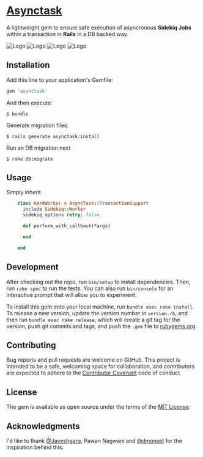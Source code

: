 # [Asynctask](https://rubygems.org/gems/asynctask)

A lightweight gem to ensure safe execution of asyncronous **Sidekiq Jobs** within a transaction in **Rails** in a DB backed way. 


![Logo](https://encrypted-tbn0.gstatic.com/images?q=tbn:ANd9GcTpDQPNF3ypHlEtfyudqfzYWcV43lrMs_Wl38OdSuxcGJuPYJ2vig)
![Logo](https://lab-report.s3.amazonaws.com/assets/post/featured_image/45/sidekiq.png)
![Logo](https://www.softaculous.com/images/webuzo/softimages/61__logo.gif)
![Logo](https://www.nvisia.com/hs-fs/hubfs/Evolution-Site-Pictures/Technologies/Color-Logos/Redis.png?width=100&name=Redis.png)


## Installation

Add this line to your application's Gemfile:

```ruby
gem 'asynctask'
```
And then execute:

    $ bundle

Generate migration files:

    $ rails generate asynctask:install
    
Run an DB migration next

    $ rake db:migrate


## Usage
Simply inherit 

```ruby
    class HardWorker < AsyncTask::TransactionSupport
      include Sidekiq::Worker
      sidekiq_options retry: false

      def perform_with_callback(*args)

      end

    end
```


## Development

After checking out the repo, run `bin/setup` to install dependencies. Then, run `rake spec` to run the tests. You can also run `bin/console` for an interactive prompt that will allow you to experiment.

To install this gem onto your local machine, run `bundle exec rake install`. To release a new version, update the version number in `version.rb`, and then run `bundle exec rake release`, which will create a git tag for the version, push git commits and tags, and push the `.gem` file to [rubygems.org](https://rubygems.org).

## Contributing

Bug reports and pull requests are welcome on GitHub. This project is intended to be a safe, welcoming space for collaboration, and contributors are expected to adhere to the [Contributor Covenant](contributor-covenant.org) code of conduct.


## License

The gem is available as open source under the terms of the [MIT License](http://opensource.org/licenses/MIT).

## Acknowledgments
I'd like to thank [@Javeshgarg](https://github.com/Javeshgarg), Pawan Nagwani and [@dmonojit](https://github.com/dmonojit) for the inspiration behind this.
